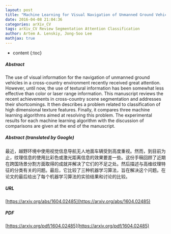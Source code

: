 ```yaml
---
layout: post
title: "Machine Learning for Visual Navigation of Unmanned Ground Vehicles"
date: 2016-04-08 21:04:36
categories: arXiv_CV
tags: arXiv_CV Review Segmentation Attention Classification
author: Artem A. Lenskiy, Jong-Soo Lee
mathjax: true
---
```


* content
{:toc}

##### Abstract
The use of visual information for the navigation of unmanned ground vehicles in a cross-country environment recently received great attention. However, until now, the use of textural information has been somewhat less effective than color or laser range information. This manuscript reviews the recent achievements in cross-country scene segmentation and addresses their shortcomings. It then describes a problem related to classification of high dimensional texture features. Finally, it compares three machine learning algorithms aimed at resolving this problem. The experimental results for each machine learning algorithm with the discussion of comparisons are given at the end of the manuscript.

##### Abstract (translated by Google)
最近，越野环境中使用视觉信息导航无人地面车辆受到高度重视。然而，到目前为止，纹理信息的使用比彩色或激光距离信息的效果要差一些。这份手稿回顾了近期在跨国场景分割方面取得的成就并解决了它们的不足之处。然后描述与高维纹理特征的分类有关的问题。最后，它比较了三种机器学习算法，旨在解决这个问题。在论文的最后给出了每个机器学习算法的实验结果和讨论的比较。

##### URL
[https://arxiv.org/abs/1604.02485](https://arxiv.org/abs/1604.02485)

##### PDF
[https://arxiv.org/pdf/1604.02485](https://arxiv.org/pdf/1604.02485)

